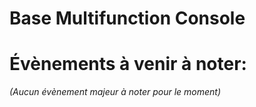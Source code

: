 # Base Multifunction Console

# Évènements à venir à noter:
*(Aucun évènement majeur à noter pour le moment)*
